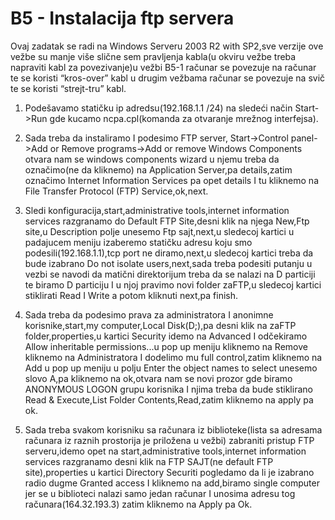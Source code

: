 B5 - Instalacija ftp servera
============================

Ovaj zadatak se radi na Windows Serveru 2003 R2 with SP2,sve verzije ove vežbe
su manje više slične sem pravljenja kabla(u okviru vežbe treba napraviti kabl
za povezivanje)u vežbi B5-1 računar se povezuje na računar te se koristi
“kros-over” kabl u drugim vežbama računar se povezuje na svič te se koristi
“strejt-tru” kabl.

1. Podešavamo statičku ip adredsu(192.168.1.1 /24) na sledeći način Start->Run
gde kucamo ncpa.cpl(komanda za  otvaranje mrežnog interfejsa).

2. Sada treba da instaliramo I  podesimo FTP server, Start->Control panel->Add or
Remove programs->Add or remove Windows Components otvara nam se windows
components wizard u njemu treba da označimo(ne da kliknemo) na Application
Server,pa details,zatim označimo  Internet Information Services pa opet details
I tu kliknemo na File Transfer Protocol (FTP) Service,ok,next.

3. Sledi konfiguracija,start,administrative tools,internet information services
razgranamo do Default FTP Site,desni klik na njega New,Ftp site,u Description
polje unesemo Ftp sajt,next,u sledecoj kartici u padajucem meniju izaberemo
statičku adresu koju smo podesili(192.168.1.1),tcp port ne diramo,next,u
sledecoj kartici treba da bude izabrano Do not isolate users,next,sada treba
podesiti putanju u vezbi se navodi da matični direktorijum treba da se nalazi na
D particiji te biramo D particiju I u njoj pravimo novi folder zaFTP,u sledecoj
kartici stiklirati Read I Write a potom kliknuti next,pa finish.

4. Sada treba da podesimo prava za administratora I anonimne korisnike,start,my
computer,Local Disk(D;),pa desni klik na zaFTP folder,properties,u kartici
Security idemo na Advanced I odčekiramo Allow inheritable permissions...u pop up
meniju kliknemo na Remove kliknemo na Administratora I dodelimo mu full
control,zatim kliknemo na Add u pop up meniju u polju Enter the object names to
select unesemo slovo A,pa kliknemo na ok,otvara nam se novi prozor gde biramo
ANONYMOUS LOGON grupu korisnika I njima treba da bude stiklirano Read
& Execute,List Folder Contents,Read,zatim kliknemo na apply pa ok.

5. Sada treba svakom korisniku sa računara iz biblioteke(lista sa adresama
računara iz raznih prostorija je priložena u vežbi) zabraniti pristup FTP
serveru,idemo opet na start,administrative tools,internet information services
razgranamo desni klik na FTP SAJT(ne default FTP site),properties u kartici
Directory Securiti pogledamo da li je izabrano radio dugme Granted access
I kliknemo na add,biramo single computer jer se u biblioteci nalazi samo jedan
računar I unosima adresu tog računara(164.32.193.3) zatim kliknemo na Apply pa
Ok.
